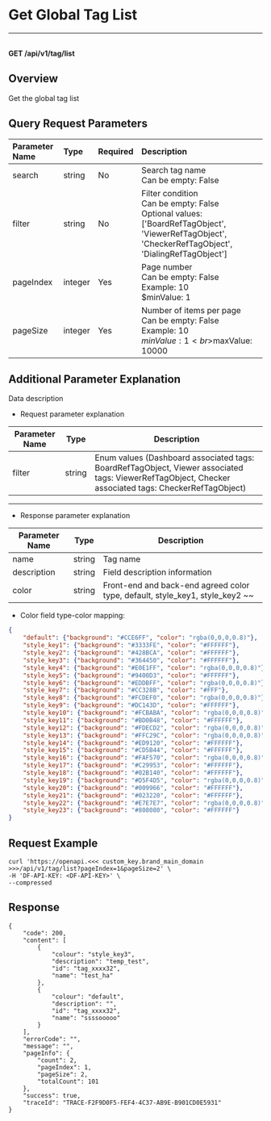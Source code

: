 # Get Global Tag List

---

<br />**GET /api/v1/tag/list**

## Overview
Get the global tag list


## Query Request Parameters

| Parameter Name        | Type     | Required   | Description              |
|:-------------------|:-------|:-----|:----------------|
| search | string | No  | Search tag name<br>Can be empty: False <br> |
| filter | string | No  | Filter condition<br>Can be empty: False <br>Optional values: ['BoardRefTagObject', 'ViewerRefTagObject', 'CheckerRefTagObject', 'DialingRefTagObject'] <br> |
| pageIndex | integer | Yes  | Page number<br>Can be empty: False <br>Example: 10 <br>$minValue: 1 <br> |
| pageSize | integer | Yes  | Number of items per page<br>Can be empty: False <br>Example: 10 <br>$minValue: 1 <br>$maxValue: 10000 <br> |

## Additional Parameter Explanation

Data description

- Request parameter explanation

| Parameter Name           | Type | Description                                                 |
| ---------------- | ---- | ---------------------------------------------------- |
| filter       | string | Enum values (Dashboard associated tags: BoardRefTagObject, Viewer associated tags: ViewerRefTagObject, Checker associated tags: CheckerRefTagObject)|

------

- Response parameter explanation

| Parameter Name           | Type | Description                                                 |
| ---------------- | ---- | ---------------------------------------------------- |
| name       | string | Tag name |
| description             | string | Field description information                                                 |
| color    | string | Front-end and back-end agreed color type, default, style_key1, style_key2 ~~                |

- Color field type-color mapping:
```json
{
    "default": {"background": "#CCE6FF", "color": "rgba(0,0,0,0.8)"},
    "style_key1": {"background": "#3333FE", "color": "#FFFFFF"},
    "style_key2": {"background": "#428BCA", "color": "#FFFFFF"},
    "style_key3": {"background": "#364450", "color": "#FFFFFF"},
    "style_key4": {"background": "#E0E1FF", "color": "rgba(0,0,0,0.8)"},
    "style_key5": {"background": "#9400D3", "color": "#FFFFFF"},
    "style_key6": {"background": "#EDDBFF", "color": "rgba(0,0,0,0.8)"},
    "style_key7": {"background": "#CC328B", "color": "#FFF"},
    "style_key8": {"background": "#FCDEF0", "color": "rgba(0,0,0,0.8)"},
    "style_key9": {"background": "#DC143D", "color": "#FFFFFF"},
    "style_key10": {"background": "#FCBABA", "color": "rgba(0,0,0,0.8)"},
    "style_key11": {"background": "#BD0B48", "color": "#FFFFFF"},
    "style_key12": {"background": "#FDECD2", "color": "rgba(0,0,0,0.8)"},
    "style_key13": {"background": "#FFC29C", "color": "rgba(0,0,0,0.8)"},
    "style_key14": {"background": "#ED9120", "color": "#FFFFFF"},
    "style_key15": {"background": "#CD5B44", "color": "#FFFFFF"},
    "style_key16": {"background": "#FAF570", "color": "rgba(0,0,0,0.8)"},
    "style_key17": {"background": "#C29953", "color": "#FFFFFF"},
    "style_key18": {"background": "#02B140", "color": "#FFFFFF"},
    "style_key19": {"background": "#D5F4D5", "color": "rgba(0,0,0,0.8)"},
    "style_key20": {"background": "#009966", "color": "#FFFFFF"},
    "style_key21": {"background": "#023220", "color": "#FFFFFF"},
    "style_key22": {"background": "#E7E7E7", "color": "rgba(0,0,0,0.8)"},
    "style_key23": {"background": "#808080", "color": "#FFFFFF"}
}

```




## Request Example
```shell
curl 'https://openapi.<<< custom_key.brand_main_domain >>>/api/v1/tag/list?pageIndex=1&pageSize=2' \
-H 'DF-API-KEY: <DF-API-KEY>' \
--compressed
```




## Response
```shell
{
    "code": 200,
    "content": [
        {
            "colour": "style_key3",
            "description": "temp_test",
            "id": "tag_xxxx32",
            "name": "test_ha"
        },
        {
            "colour": "default",
            "description": "",
            "id": "tag_xxxx32",
            "name": "ssssooooo"
        }
    ],
    "errorCode": "",
    "message": "",
    "pageInfo": {
        "count": 2,
        "pageIndex": 1,
        "pageSize": 2,
        "totalCount": 101
    },
    "success": true,
    "traceId": "TRACE-F2F9D0F5-FEF4-4C37-AB9E-B901CD0E5931"
} 
```